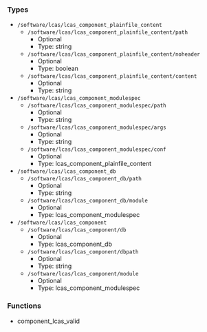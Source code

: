
### Types

 - `/software/lcas/lcas_component_plainfile_content`
    - `/software/lcas/lcas_component_plainfile_content/path`
        - Optional
        - Type: string
    - `/software/lcas/lcas_component_plainfile_content/noheader`
        - Optional
        - Type: boolean
    - `/software/lcas/lcas_component_plainfile_content/content`
        - Optional
        - Type: string
 - `/software/lcas/lcas_component_modulespec`
    - `/software/lcas/lcas_component_modulespec/path`
        - Optional
        - Type: string
    - `/software/lcas/lcas_component_modulespec/args`
        - Optional
        - Type: string
    - `/software/lcas/lcas_component_modulespec/conf`
        - Optional
        - Type: lcas_component_plainfile_content
 - `/software/lcas/lcas_component_db`
    - `/software/lcas/lcas_component_db/path`
        - Optional
        - Type: string
    - `/software/lcas/lcas_component_db/module`
        - Optional
        - Type: lcas_component_modulespec
 - `/software/lcas/lcas_component`
    - `/software/lcas/lcas_component/db`
        - Optional
        - Type: lcas_component_db
    - `/software/lcas/lcas_component/dbpath`
        - Optional
        - Type: string
    - `/software/lcas/lcas_component/module`
        - Optional
        - Type: lcas_component_modulespec

### Functions

 - component_lcas_valid
